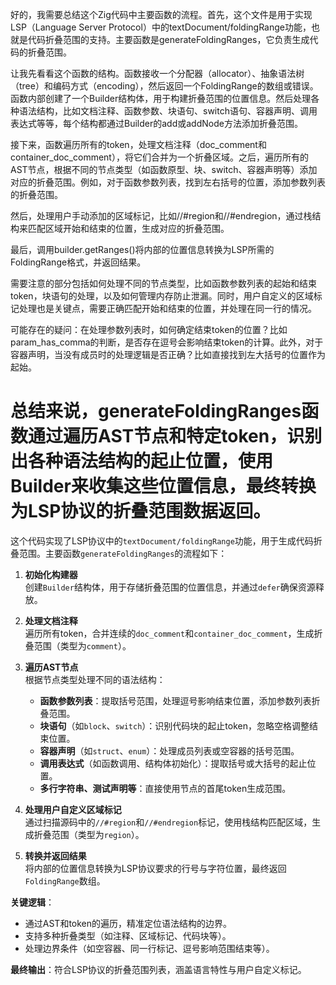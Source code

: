 好的，我需要总结这个Zig代码中主要函数的流程。首先，这个文件是用于实现LSP（Language Server Protocol）中的textDocument/foldingRange功能，也就是代码折叠范围的支持。主要函数是generateFoldingRanges，它负责生成代码的折叠范围。

让我先看看这个函数的结构。函数接收一个分配器（allocator）、抽象语法树（tree）和编码方式（encoding），然后返回一个FoldingRange的数组或错误。函数内部创建了一个Builder结构体，用于构建折叠范围的位置信息。然后处理各种语法结构，比如文档注释、函数参数、块语句、switch语句、容器声明、调用表达式等等，每个结构都通过Builder的add或addNode方法添加折叠范围。

接下来，函数遍历所有的token，处理文档注释（doc_comment和container_doc_comment），将它们合并为一个折叠区域。之后，遍历所有的AST节点，根据不同的节点类型（如函数原型、块、switch、容器声明等）添加对应的折叠范围。例如，对于函数参数列表，找到左右括号的位置，添加参数列表的折叠范围。

然后，处理用户手动添加的区域标记，比如//#region和//#endregion，通过栈结构来匹配区域开始和结束的位置，生成对应的折叠范围。

最后，调用builder.getRanges()将内部的位置信息转换为LSP所需的FoldingRange格式，并返回结果。

需要注意的部分包括如何处理不同的节点类型，比如函数参数列表的起始和结束token，块语句的处理，以及如何管理内存防止泄漏。同时，用户自定义的区域标记处理也是关键点，需要正确匹配开始和结束的位置，并处理在同一行的情况。

可能存在的疑问：在处理参数列表时，如何确定结束token的位置？比如param_has_comma的判断，是否存在逗号会影响结束token的计算。此外，对于容器声明，当没有成员时的处理逻辑是否正确？比如直接找到左大括号的位置作为起始。

总结来说，generateFoldingRanges函数通过遍历AST节点和特定token，识别出各种语法结构的起止位置，使用Builder来收集这些位置信息，最终转换为LSP协议的折叠范围数据返回。
================================================
这个代码实现了LSP协议中的`textDocument/foldingRange`功能，用于生成代码折叠范围。主要函数`generateFoldingRanges`的流程如下：

1. **初始化构建器**  
   创建`Builder`结构体，用于存储折叠范围的位置信息，并通过`defer`确保资源释放。

2. **处理文档注释**  
   遍历所有token，合并连续的`doc_comment`和`container_doc_comment`，生成折叠范围（类型为`comment`）。

3. **遍历AST节点**  
   根据节点类型处理不同的语法结构：
   - **函数参数列表**：提取括号范围，处理逗号影响结束位置，添加参数列表折叠范围。
   - **块语句**（如`block`、`switch`）：识别代码块的起止token，忽略空格调整结束位置。
   - **容器声明**（如`struct`、`enum`）：处理成员列表或空容器的括号范围。
   - **调用表达式**（如函数调用、结构体初始化）：提取括号或大括号的起止位置。
   - **多行字符串、测试声明等**：直接使用节点的首尾token生成范围。

4. **处理用户自定义区域标记**  
   通过扫描源码中的`//#region`和`//#endregion`标记，使用栈结构匹配区域，生成折叠范围（类型为`region`）。

5. **转换并返回结果**  
   将内部的位置信息转换为LSP协议要求的行号与字符位置，最终返回`FoldingRange`数组。

**关键逻辑**：
- 通过AST和token的遍历，精准定位语法结构的边界。
- 支持多种折叠类型（如注释、区域标记、代码块等）。
- 处理边界条件（如空容器、同一行标记、逗号影响范围结束等）。

**最终输出**：符合LSP协议的折叠范围列表，涵盖语言特性与用户自定义标记。